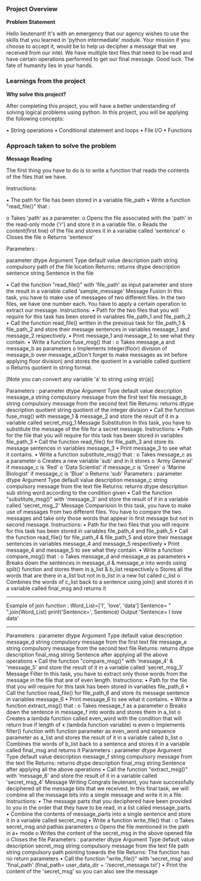### Project Overview

 **Problem Statement**

Hello lieutenant! It's with an emergency that our agency wishes to use the skills that you learned in 'python intermediate' module. Your mission if you choose to accept it, would be to help us decipher a message that we received from our intel. We have multiple text files that need to be read and have certain operations performed to get our final message.
Good luck. The fate of humanity lies in your hands.


### Learnings from the project

 **Why solve this project?**

After completing this project, you will have a better understanding of solving logical problems using python. In this project, you will be applying the following concepts:

•	String operations
•	Conditional statement and loops
•	File I/O
•	Functions


### Approach taken to solve the problem

 **Message Reading**

The first thing you have to do is to write a function that reads the contents of the files that we have.

Instructions:

•	The path for file has been stored in a variable file_path
•	Write a function "read_file()" that :

o	Takes 'path' as a parameter.
o	Opens the file associated with the 'path' in the read-only mode ('r') and store it in a variable file.
o	Reads the content(first line) of the file and stores it in a variable called 'sentence'
o	Closes the file
o	Returns 'sentence'

Parameters :

parameter	dtype	Argument Type	default value	description
path	string	compulsory		path of the file location
Returns:
returns	dtype	description
sentence	string	Sentence in the file

•	Call the function "read_file()" with 'file_path' as input parameter and store the result in a variable called 'sample_message'
Message Fusion
In this task, you have to make use of messages of two different files. In the two files, we have one number each. You have to apply a certain operation to extract our message.
Instructions:
•	Path for the two files that you will require for this task has been stored in variables file_path_1 and file_path_2
•	Call the function read_file() written in the previous task for file_path_1 & file_path_2 and store their message sentences in variables message_1 and message_2 respectively.
•	Print message_1 and message_2 to see what they contain.
•	Write a function fuse_msg() that :
o	Takes message_a and message_b as parameters
o	Implements integer(floor) division of message_b over message_a(Don't forget to make messages as int before applying floor division) and stores the quotient in a variable called quotient
o	Returns quotient in string format.

[Note you can convert any variable 'a' to string using str(a)]

Parameters :
parameter	dtype	Argument Type	default value	description
message_a	string	compulsory		message from the first text file
message_b	string	compulsory		message from the second text file
Returns:
returns	dtype	description
quotient	string	quotient of the integer division
•	Call the function fuse_msg() with message_1 & message_2 and store the result of it in a variable called secret_msg_1
Message Substitution
In this task, you have to substitute the message of the file for a secret message.
Instructions:
•	Path for the file that you will require for this task has been stored in variables file_path_3
•	Call the function read_file() for file_path_3 and store its message sentences in variables message_3
•	Print message_3 to see what it contains.
•	Write a function substitute_msg() that :
o	Takes message_c as a parameter
o	Creates a new variable 'sub' and in it stores
o	      'Army General' if message_c is 'Red'
o	      'Data Scientist' if message_c is 'Green'
o	      'Marine Biologist' if message_c is 'Blue'
o	Returns 'sub'
Parameters :
parameter	dtype	Argument Type	default value	description
message_c	string	compulsory		message from the text file
Returns:
returns	dtype	description
sub	string	word according to the condition given
•	Call the function "substitute_msg()" with 'message_3' and store the result of it in a variable called 'secret_msg_2'
Message Comparision
In this task, you have to make use of messages from two different files. You have to compare the two messages and take only those words that appear in first message but not in second message.
Instructions:
•	Path for the two files that you will require for this task has been stored in variables file_path_4 and file_path_5
•	Call the function read_file() for file_path_4 & file_path_5 and store their message sentences in variables message_4 and message_5 respectively
•	Print message_4 and message_5 to see what they contain.
•	Write a function compare_msg() that :
o	Takes message_d and message_e as parameters
•	Breaks down the sentences in message_d & message_e into words using split() function and stores them in a_list & b_list respectively
o	Stores all the words that are there in a_list but not in b_list in a new list called c_list
o	Combines the words of c_list back to a sentence using join() and stores it in a variable called final_msg and returns it
________________________________________
  Example of join function :
Word_List=['I', 'love', 'data']
Sentence= " ".join(Word_List)
print('Sentence=', Sentence)
Output
'Sentence= I love data'
   
________________________________________
Parameters :
parameter	dtype	Argument Type	default value	description
message_d	string	compulsory		message from the first text file
message_e	string	compulsory		message from the second text file
Returns:
returns	dtype	description
final_msg	string	Sentence after applying all the above operations
•	Call the function "compare_msg()" with 'message_4' & 'message_5' and store the result of it in a variable called 'secret_msg_3'
Message Filter
In this task, you have to extract only those words from the message in the file that are of even length.
Instructions:
•	Path for the file that you will require for this task has been stored in variables file_path_6
•	Call the function read_file() for file_path_6 and store its message sentence in variables message_6
•	Print message_6 to see what it contains.
•	Write a function extract_msg() that :
o	Takes message_f as a parameter
o	Breaks down the sentence in message_f into words and stores them in a_list
o	Creates a lambda function called even_word with the condition that will return true if length of x (lambda function variable) is even
o	Implements filter() function with function parameter as even_word and sequence parameter as a_list and stores the result of it in a variable called b_list
o	Combines the words of b_list back to a sentence and stores it in a variable called final_msg and returns it
Parameters :
parameter	dtype	Argument Type	default value	description
message_f	string	compulsory		message from the text file
Returns:
returns	dtype	description
final_msg	string	Sentence after applying all the above operations
•	Call the function "extract_msg()" with 'message_6' and store the result of it in a variable called 'secret_msg_4'
Message Writing
Congrats lieutenant, you have successfully deciphered all the message bits that we received. In this final task, we will combine all the message bits into a single message and write it in a file.
Instructions:
•	The message parts that you deciphered have been provided to you in the order that they have to be read, in a list called message_parts.
•	Combine the contents of message_parts into a single sentence and store it in a variable called secret_msg
•	Write a function write_file() that :
o	Takes secret_msg and pathas parameters
o	Opens the file mentioned in the path in a+ mode
o	Writes the content of the secret_msg in the above opened file
o	Closes the file
Parameters :
parameter	dtype	Argument Type	default value	description
secret_msg	string	compulsory		message from the text file
path	string	compulsory		path pointing towards the file
Returns:
The function has no return parameters
•	Call the function "write_file()" with 'secret_msg' and 'final_path'
(final_path= user_data_dir + '/secret_message.txt')
•	Print the content of the 'secret_msg' so you can also see the message





